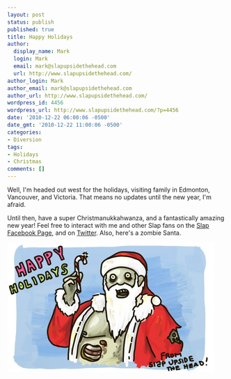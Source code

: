 ```yaml
---
layout: post
status: publish
published: true
title: Happy Holidays
author:
  display_name: Mark
  login: Mark
  email: mark@slapupsidethehead.com
  url: http://www.slapupsidethehead.com/
author_login: Mark
author_email: mark@slapupsidethehead.com
author_url: http://www.slapupsidethehead.com/
wordpress_id: 4456
wordpress_url: http://www.slapupsidethehead.com/?p=4456
date: '2010-12-22 06:00:06 -0500'
date_gmt: '2010-12-22 11:00:06 -0500'
categories:
- Diversion
tags:
- Holidays
- Christmas
comments: []
---
```

Well, I'm headed out west for the holidays, visiting family in Edmonton, Vancouver, and Victoria. That means no updates until the new year, I'm afraid.

Until then, have a super Christmanukkahwanza, and a fantastically amazing new year! Feel free to interact with me and other Slap fans on the [Slap Facebook Page](http://www.facebook.com/slapupsidethehead "Face it, booky!"), and on [Twitter](http://twitter.com/MarkFromSlap "Twerpity twoppity ittertrotter twet"). Also, here's a zombie Santa.

![Zombie Santa holding a candy cane.](/wp-content/media/2010/12/zombie-santa.jpg "Ho Ho Braaaiiinnnssss....")

